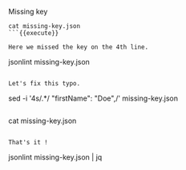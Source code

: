 Missing key

```
cat missing-key.json
```{{execute}}

Here we missed the key on the 4th line.

```
jsonlint missing-key.json
```{{execute}}

Let's fix this typo.

```
sed -i '4s/.*/    "firstName": "Doe",/' missing-key.json
```{{execute}}

```
cat missing-key.json
```{{execute}}

That's it !
```
jsonlint missing-key.json | jq
```{{execute}}
